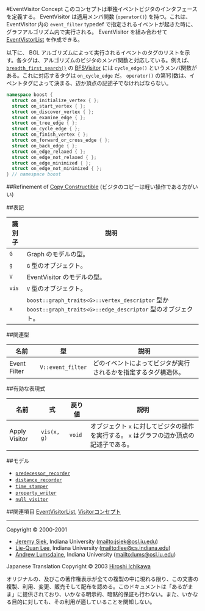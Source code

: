 #EventVisitor Concept
このコンセプトは単独イベントビジタのインタフェースを定義する。 EventVisitor は適用メンバ関数 (`operator()`) を持つ。これは、 EventVisitor 内の `event_filter` typedef で指定されるイベントが起きた時に、グラフアルゴリズム内で実行される。 EventVisitor を組み合わせて [EventVistorList](./EventVistorList.md) を作成できる。

以下に、 BGL アルゴリズムによって実行されるイベントのタグのリストを示す。各タグは、アルゴリズムのビジタのメンバ関数と対応している。例えば、[`breadth_first_search()`](./breadth_first_search.md) の [BFSVisitor](./BFSVisitor.md) には `cycle_edge()` というメンバ関数がある。これに対応するタグは `on_cycle_edge` だ。 `operator()` の第1引数は、イベントタグによって決まる、辺か頂点の記述子でなければならない。

```cpp
namespace boost {
  struct on_initialize_vertex { };
  struct on_start_vertex { };
  struct on_discover_vertex { };
  struct on_examine_edge { };
  struct on_tree_edge { };
  struct on_cycle_edge { };
  struct on_finish_vertex { };
  struct on_forward_or_cross_edge { };
  struct on_back_edge { };
  struct on_edge_relaxed { };
  struct on_edge_not_relaxed { };
  struct on_edge_minimized { };
  struct on_edge_not_minimized { };
} // namespace boost
```

##Refinement of
[Copy Constructible](../utility/CopyConstructible.md) (ビジタのコピーは軽い操作である方がいい)


##表記

| 識別子 | 説明 |
|--------|------|
| `G`    | Graph のモデルの型。 |
| `g`    | `G` 型のオブジェクト。 |
| `V`    | EventVisitor のモデルの型。 |
| `vis`  | `V` 型のオブジェクト。 |
| `x`    | `boost::graph_traits<G>::vertex_descriptor` 型か `boost::graph_traits<G>::edge_descriptor` 型のオブジェクト。 |


##関連型

| 名前 | 型 | 説明 |
|------|----|------|
| Event Filter | `V::event_filter` | どのイベントによってビジタが実行されるかを指定するタグ構造体。 |


##有効な表現式

| 名前 | 式 | 戻り値 | 説明 |
|------|----|--------|------|
| Apply Visitor | `vis(x, g)` | `void` | オブジェクト `x` に対してビジタの操作を実行する。 `x` はグラフの辺か頂点の記述子である。 |


##モデル

- [`predecessor_recorder`](./predecessor_recorder.md)
- [`distance_recorder`](./distance_recorder.md)
- [`time_stamper`](./time_stamper.md)
- [`property_writer`](./property_writer.md)
- [`null_visitor`](./null_visitor.md)


##関連項目
[EventVisitorList](./EventVisitorList.md), [Visitorコンセプト](./visitor_concepts.md)


***
Copyright © 2000-2001

- [Jeremy Siek](http://www.boost.org/doc/libs/1_31_0/people/jeremy_siek.htm), Indiana University (<mailto:jsiek@osl.iu.edu>)
- [Lie-Quan Lee](http://www.boost.org/doc/libs/1_31_0/people/liequan_lee.htm), Indiana University (<mailto:llee@cs.indiana.edu>)
- [Andrew Lumsdaine](http://www.osl.iu.edu/~lums), Indiana University (<mailto:lums@osl.iu.edu>)

Japanese Translation Copyright © 2003 [Hiroshi Ichikawa](mailto:gimite@mx12.freecom.ne.jp)

オリジナルの、及びこの著作権表示が全ての複製の中に現れる限り、この文書の複製、利用、変更、販売そして配布を認める。このドキュメントは「あるがまま」に提供されており、いかなる明示的、暗黙的保証も行わない。また、いかなる目的に対しても、その利用が適していることを関知しない。

